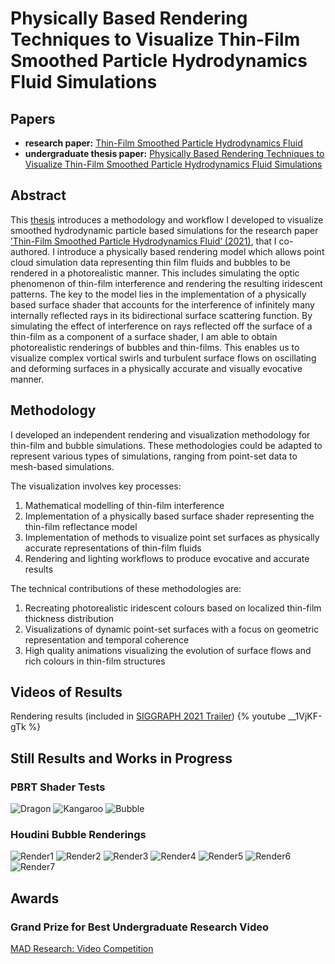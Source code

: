 # Physically Based Rendering Techniques to Visualize Thin-Film Smoothed Particle Hydrodynamics Fluid Simulations
## Papers
- **research paper:** [Thin-Film Smoothed Particle Hydrodynamics Fluid](https://cs.dartmouth.edu/~bozhu/papers/sph_bubble.pdf)
- **undergraduate thesis paper:** [Physically Based Rendering Techniques to Visualize Thin-Film Smoothed Particle Hydrodynamics Fluid Simulations](/Aditya_Thesis_Draft4.pdf)


## Abstract

This [thesis](/Aditya_Thesis_Draft4.pdf) introduces a methodology and workflow I developed to
visualize smoothed hydrodynamic particle based simulations for the
research paper [’Thin-Film Smoothed Particle Hydrodynamics Fluid’
(2021)](https://wang-mengdi.github.io/proj/thin-film-sph/), that I co-authored. I introduce a physically based rendering
model which allows point cloud simulation data representing thin film
fluids and bubbles to be rendered in a photorealistic manner. This includes simulating the optic phenomenon of thin-film interference and
rendering the resulting iridescent patterns. The key to the model lies
in the implementation of a physically based surface shader that accounts for the interference of infinitely many internally reflected rays
in its bidirectional surface scattering function. By simulating the effect of interference on rays reflected off the surface of a thin-film as a
component of a surface shader, I am able to obtain photorealistic renderings of bubbles and thin-films. This enables us to visualize complex
vortical swirls and turbulent surface flows on oscillating and deforming
surfaces in a physically accurate and visually evocative manner.

## Methodology
I developed an independent rendering and visualization methodology for thin-film and bubble simulations. These methodologies could be adapted to represent various types of simulations, ranging from point-set data to mesh-based simulations.

The visualization involves key processes:
1. Mathematical modelling of thin-film interference
2. Implementation of a physically based surface shader representing the thin-film reflectance model
3. Implementation of methods to visualize point set surfaces as physically accurate representations of thin-film fluids
4. Rendering and lighting workflows to produce evocative and accurate results

The technical contributions of these methodologies are:
1. Recreating photorealistic iridescent colours based on localized thin-film thickness distribution
2. Visualizations of dynamic point-set surfaces with a focus on geometric representation and temporal coherence
3. High quality animations visualizing the evolution of surface flows and rich colours in thin-film structures

## Videos of Results
Rendering results (included in [SIGGRAPH 2021 Trailer](https://www.youtube.com/watch?v=Ros7ZXqLbFg))
{% youtube __1VjKF-gTk  %}

## Still Results and Works in Progress
### PBRT Shader Tests
![Dragon](/dragon.png)
![Kangaroo](/kangaroo.png)
![Bubble](/material-testball.png)

### Houdini Bubble Renderings
![Render1](/Active_Render.0150.0.jpg)
![Render2](/Active_Render.0694.0.jpg)
![Render3](/H18-F5-19.png)
![Render4](/S3-IR5-SpectralOefner271.png)
![Render5](/5_square.jpg)
![Render6](/6_rt.jpg)
![Render7](/burst_teaser.jpg)


## Awards
### Grand Prize for Best Undergraduate Research Video 
[MAD Research: Video Competition](https://students.dartmouth.edu/ugar/news-events/highlighting-undergraduate-research/mad-research-video-competition)

